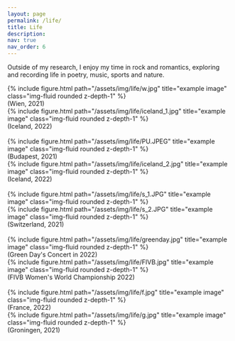 ```yaml
---
layout: page
permalink: /life/
title: Life
description: 
nav: true
nav_order: 6
---
```



 Outside of my research, I enjoy my time in rock and romantics, exploring and recording life in poetry, music, sports and nature.


<div class="row">
    <div class="col-sm mt-3 mt-md-0">
        {% include figure.html path="/assets/img/life/w.jpg" title="example image" class="img-fluid rounded z-depth-1" %}
        <div class="caption">
            (Wien, 2021)
        </div>
    </div>
   <div class="col-sm mt-3 mt-md-0">
        {% include figure.html path="/assets/img/life/iceland_1.jpg" title="example image" class="img-fluid rounded z-depth-1" %}
       <div class="caption">
        (Iceland, 2022)
      </div>
    </div>
</div>


<br>

<div class="row">
     <div class="col-sm mt-3 mt-md-0">
        {% include figure.html path="/assets/img/life/PU.JPEG" title="example image" class="img-fluid rounded z-depth-1" %}
        <div class="caption">
        (Budapest, 2021)
        </div>
    </div>
    
<div class="col-sm mt-3 mt-md-0">
        {% include figure.html path="/assets/img/life/iceland_2.jpg" title="example image" class="img-fluid rounded z-depth-1" %}
        <div class="caption">
       (Iceland, 2022)
        </div>
    </div>
</div>

<br>

<div class="row">
     <div class="col-sm mt-3 mt-md-0">
        {% include figure.html path="/assets/img/life/s_1.JPG" title="example image" class="img-fluid rounded z-depth-1" %}
    </div>
    
<div class="col-sm mt-3 mt-md-0">
        {% include figure.html path="/assets/img/life/s_2.JPG" title="example image" class="img-fluid rounded z-depth-1" %}
    </div>
</div>
<div class="caption">
    (Switzerland, 2021)
</div>


<br>


<div class="row">
    <div class="col-sm mt-3 mt-md-0">
        {% include figure.html path="/assets/img/life/greenday.jpg" title="example image" class="img-fluid rounded z-depth-1" %}
        <div class="caption">
            (Green Day's Concert in 2022)
        </div>
    </div>
    <div class="col-sm mt-3 mt-md-0">
        {% include figure.html path="/assets/img/life/FIVB.jpg" title="example image" class="img-fluid rounded z-depth-1" %}
        <div class="caption">
        (FIVB Women's World Championship 2022)
        </div>
    </div>
</div>

<br>

<div class="row">
    <div class="col-sm mt-3 mt-md-0">
        {% include figure.html path="/assets/img/life/f.jpg" title="example image" class="img-fluid rounded z-depth-1" %}
        <div class="caption">
        (France, 2022)
        </div>
    </div>
    <div class="col-sm mt-3 mt-md-0">
        {% include figure.html path="/assets/img/life/g.jpg" title="example image" class="img-fluid rounded z-depth-1" %}
        <div class="caption">
        (Groningen, 2021)
        </div>
    </div>
</div>
